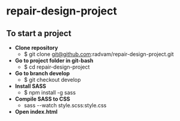 # repair-design-project

## To start a project
* **Clone repository** 
  * $ git clone git@github.com:radvam/repair-design-project.git
* **Go to project folder in git-bash** 
  * $ cd repair-design-project
* **Go to branch develop** 
  * $ git checkout develop  
* **Install SASS** 
  * $ npm install -g sass  
* **Compile SASS to CSS** 
  * sass --watch style.scss:style.css
* **Open index.html**
